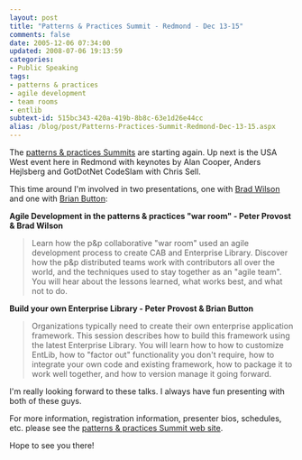 ```yaml
---
layout: post
title: "Patterns & Practices Summit - Redmond - Dec 13-15"
comments: false
date: 2005-12-06 07:34:00
updated: 2008-07-06 19:13:59
categories:
- Public Speaking
tags:
- patterns & practices
- agile development
- team rooms
- entlib
subtext-id: 515bc343-420a-419b-8b8c-63e1d26e44cc
alias: /blog/post/Patterns-Practices-Summit-Redmond-Dec-13-15.aspx
---
```



The [patterns & practices Summits](http://www.pnpsummit.com/) are starting
again. Up next is the USA West event here in Redmond with keynotes by Alan
Cooper, Anders Hejlsberg and GotDotNet CodeSlam with Chris Sell. 

This time around I'm involved in two presentations, one with 
[Brad Wilson](http://www.agileprogrammer.com/dotnetguy/) and one with 
[Brian Button](http://www.agileprogrammer.com/oneagilecoder/): 

**Agile Development in the patterns & practices "war room" - Peter Provost &
Brad Wilson**

> Learn how the p&p collaborative "war room" used an agile development process
> to create CAB and Enterprise Library. Discover how the p&p distributed teams
> work with contributors all over the world, and the techniques used to stay
> together as an "agile team". You will hear about the lessons learned, what
> works best, and what not to do. 

**Build your own Enterprise Library - Peter Provost & Brian Button**

> Organizations typically need to create their own enterprise application
> framework. This session describes how to build this framework using the
> latest Enterprise Library. You will learn how to how to customize EntLib, how
> to "factor out" functionality you don't require, how to integrate your own
> code and existing framework, how to package it to work well together, and how
> to version manage it going forward. 

I'm really looking forward to these talks. I always have fun presenting with
both of these guys. 

For more information, registration information, presenter bios, schedules, etc.
please see the [patterns & practices Summit web site](http://www.pnpsummit.com/west2005X.aspx). 

Hope to see you there! 

